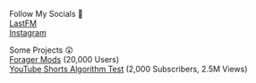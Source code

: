 Follow My Socials 👻 <br>
<a href="https://www.last.fm/user/Cain">LastFM</a><br>
<a href="https://www.instagram.com/cainsponge/">Instagram</a> <br>

Some Projects 😲 <br>
<a href="https://github.com/CainDev/Forager-Mods">Forager Mods</a> (20,000 Users)<br>
<a href="https://www.youtube.com/channel/UCtbxECbPj2hYIkKJ2wfNo6w">YouTube Shorts Algorithm Test</a> (2,000 Subscribers, 2.5M Views)<br>

